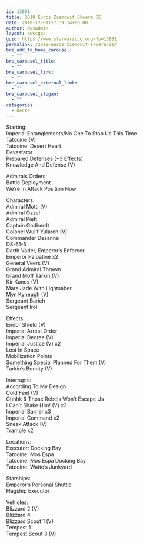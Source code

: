 ```yaml
---
id: 13881
title: 2018 Euros Ziemowit Skwara IE
date: 2018-12-01T17:59:14+00:00
author: pwsadmin
layout: swccgpc
guid: https://www.starwarsccg.org/?p=13881
permalink: /2018-euros-ziemowit-skwara-ie/
bre_add_to_home_carousel:
  - ""
bre_carousel_title:
  - ""
bre_carousel_link:
  - ""
bre_carousel_external_link:
  - ""
bre_carousel_slogan:
  - ""
categories:
  - Decks
---
```

Starting:  
Imperial Entanglements/No One To Stop Us This Time  
Tatooine (V)  
Tatooine: Desert Heart  
Devastator  
Prepared Defenses (+3 Effects)  
Knowledge And Defense (V)

Admirals Orders:  
Battle Deployment  
We’re In Attack Position Now

Characters:  
Admiral Motti (V)  
Admiral Ozzel  
Admiral Piett  
Captain Godherdt  
Colonel Wullf Yularen (V)  
Commander Desanne  
DS-61-5  
Darth Vader, Emperor&#8217;s Enforcer  
Emperor Palpatine x2  
General Veers (V)  
Grand Admiral Thrawn  
Grand Moff Tarkin (V)  
Kir Kanos (V)  
Mara Jade With Lightsaber  
Myn Kyneugh (V)  
Sergeant Barich  
Sergeant Irol

Effects:  
Endor Shield (V)  
Imperial Arrest Order  
Imperial Decree (V)  
Imperial Justice (V) x2  
Lost In Space  
Mobilization Points  
Something Special Planned For Them (V)  
Tarkin&#8217;s Bounty (V)

Interrupts:  
According To My Design  
Cold Feet (V)  
Ghhhk & Those Rebels Won’t Escape Us  
I Can’t Shake Him! (V) x3  
Imperial Barrier x3  
Imperial Command x2  
Sneak Attack (V)  
Trample x2

Locations:  
Executor: Docking Bay  
Tatooine: Mos Espa  
Tatooine: Mos Espa Docking Bay  
Tatooine: Watto&#8217;s Junkyard

Starships:  
Emperor&#8217;s Personal Shuttle  
Flagship Executor

Vehicles:  
Blizzard 2 (V)  
Blizzard 4  
Blizzard Scout 1 (V)  
Tempest 1  
Tempest Scout 3 (V)